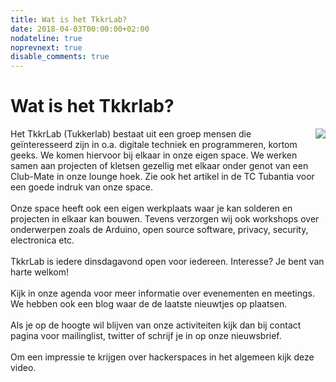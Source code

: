 ```yaml
---
title: Wat is het TkkrLab?
date: 2018-04-03T00:00:00+02:00
nodateline: true
noprevnext: true
disable_comments: true
---
```


# Wat is het Tkkrlab?

<img style="float: right;" src="/homepage_photo.jpg">
Het TkkrLab (Tukkerlab) bestaat uit een groep mensen die geïnteresseerd zijn in o.a.
digitale techniek en programmeren, kortom geeks. We komen hiervoor bij elkaar in onze
eigen space. We werken samen aan projecten of kletsen gezellig met elkaar onder genot
van een Club-Mate in onze lounge hoek. Zie ook het artikel in de TC Tubantia voor een
goede indruk van onze space.
<br />
<br />
Onze space heeft ook een eigen werkplaats waar je kan solderen en projecten in elkaar
kan bouwen. Tevens verzorgen wij ook workshops over onderwerpen zoals de Arduino,
open source software, privacy, security, electronica etc.
<br />
<br />
TkkrLab is iedere dinsdagavond open voor iedereen. Interesse? Je bent van harte welkom!
<br />
<br />
Kijk in onze agenda voor meer informatie over evenementen en meetings. We hebben ook een
blog waar de de laatste nieuwtjes op plaatsen.
<br />
<br />
Als je op de hoogte wil blijven van onze activiteiten kijk dan bij contact pagina voor
mailinglist, twitter of schrijf je in op onze nieuwsbrief.
<br />
<br />
Om een impressie te krijgen over hackerspaces in het algemeen kijk deze video.